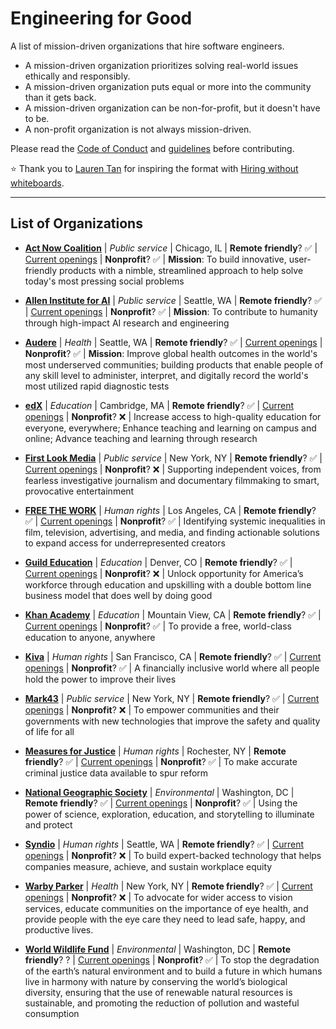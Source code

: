 # Engineering for Good
A list of mission-driven organizations that hire software engineers.

- A mission-driven organization prioritizes solving real-world issues ethically and responsibly.
- A mission-driven organization puts equal or more into the community than it gets back.
- A mission-driven organization can be non-for-profit, but it doesn't have to be.
- A non-profit organization is not always mission-driven.

Please read the [Code of Conduct](CODE_OF_CONDUCT.md) and [guidelines](CONTRIBUTING.md) before contributing.

⭐ Thank you to [Lauren Tan](https://github.com/poteto) for inspiring the format with [Hiring without whiteboards](https://github.com/poteto/hiring-without-whiteboards). 

---

## List of Organizations

- **[Act Now Coalition](https://www.actnowcoalition.org/)** | _Public service_ | Chicago, IL | **Remote friendly**? ✅ | [Current openings](https://www.actnowcoalition.org/#join-us) | **Nonprofit**? ✅ | **Mission**: To build innovative, user-friendly products with a nimble, streamlined approach to help solve today's most pressing social problems

- **[Allen Institute for AI](https://allenai.org/)** | _Public service_ | Seattle, WA | **Remote friendly**? ✅ | [Current openings](https://allenai.org/careers#current-openings) | **Nonprofit**? ✅ | **Mission**: To contribute to humanity through high-impact AI research and engineering

- **[Audere](https://www.auderenow.org/)** | _Health_ | Seattle, WA | **Remote friendly**? ✅ | [Current openings](https://www.auderenow.org/careers) | **Nonprofit**? ✅ | **Mission**: Improve global health outcomes in the world's most underserved communities; building products that enable people of any skill level to administer, interpret, and digitally record the world's most utilized rapid diagnostic tests

- **[edX](https://www.edx.org/)**  | _Education_ | Cambridge, MA | **Remote friendly**? ✅ | [Current openings](https://boards.greenhouse.io/2uedx) | **Nonprofit**? ❌ | Increase access to high-quality education for everyone, everywhere; Enhance teaching and learning on campus and online; Advance teaching and learning through research

- **[First Look Media](https://firstlook.media/)**  | _Public service_ | New York, NY | **Remote friendly**? ✅ | [Current openings](https://firstlook.media/careers) | **Nonprofit**? ❌ | Supporting independent voices, from fearless investigative journalism and documentary filmmaking to smart, provocative entertainment

- **[FREE THE WORK](https://freethework.com/)**  | _Human rights_ | Los Angeles, CA | **Remote friendly**? ✅ | [Current openings](https://freethework.com/jobs) | **Nonprofit**? ✅ | Identifying systemic inequalities in film, television, advertising, and media, and finding actionable solutions to expand access for underrepresented creators

- **[Guild Education](https://www.guildeducation.com/)**  | _Education_ | Denver, CO | **Remote friendly**? ✅ | [Current openings](https://www.guildeducation.com/about-us/careers/) | **Nonprofit**? ❌ | Unlock opportunity for America’s workforce through education and upskilling with a double bottom line business model that does well by doing good

- **[Khan Academy](https://www.khanacademy.org/)**  | _Education_ | Mountain View, CA | **Remote friendly**? ✅ | [Current openings](https://www.khanacademy.org/careers#openings) | **Nonprofit**? ✅ | To provide a free, world-class education to anyone, anywhere

- **[Kiva](https://www.kiva.org/)**  | _Human rights_ | San Francisco, CA | **Remote friendly**? ✅ | [Current openings](https://www.careers.kiva.org/) | **Nonprofit**? ✅ | A financially inclusive world where all people hold the power to improve their lives

- **[Mark43](https://mark43.com/)**  | _Public service_ | New York, NY | **Remote friendly**? ✅ | [Current openings](https://mark43.com/careers/north-america/#job-openings) | **Nonprofit**? ❌ | To empower communities and their governments with new technologies that improve the safety and quality of life for all

- **[Measures for Justice](https://www.measuresforjustice.org/)**  | _Human rights_ | Rochester, NY | **Remote friendly**? ✅ | [Current openings](https://www.measuresforjustice.org/about/jobs) | **Nonprofit**? ✅ | To make accurate criminal justice data available to spur reform

- **[National Geographic Society](https://www.nationalgeographic.org/society/)**  | _Environmental_ | Washington, DC | **Remote friendly**? ✅ | [Current openings](https://ngs.wd1.myworkdayjobs.com/ngs_external_career_site) | **Nonprofit**? ✅ | Using the power of science, exploration, education, and storytelling to illuminate and protect

- **[Syndio](https://synd.io/)**  | _Human rights_ | Seattle, WA | **Remote friendly**? ✅ | [Current openings](https://synd.io/career-opportunities/) | **Nonprofit**? ❌ | To build expert-backed technology that helps companies measure, achieve, and sustain workplace equity

- **[Warby Parker](https://www.warbyparker.com/)**  | _Health_ | New York, NY | **Remote friendly**? ✅ | [Current openings](https://www.warbyparker.com/jobs) | **Nonprofit**? ❌ | To advocate for wider access to vision services, educate communities on the importance of eye health, and provide people with the eye care they need to lead safe, happy, and productive lives.

- **[World Wildlife Fund](https://www.worldwildlife.org/)**  | _Environmental_ | Washington, DC | **Remote friendly**? ? | [Current openings](https://www.worldwildlife.org/about/careers) | **Nonprofit**? ✅ | To stop the degradation of the earth’s natural environment and to build a future in which humans live in harmony with nature by conserving the world’s biological diversity, ensuring that the use of renewable natural resources is sustainable, and promoting the reduction of pollution and wasteful consumption
